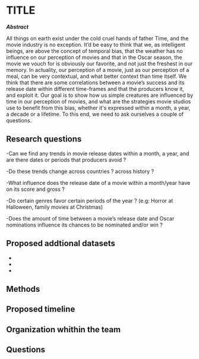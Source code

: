 # TITLE

***Abstract***

All things on earth exist under the cold cruel hands of father Time, and the movie industry is no exception. It’d be easy to think that we, as intelligent beings, are above the concept of temporal bias, that the weather has no influence on our perception of movies and that in the Oscar season, the movie we vouch for is obviously our favorite, and not just the freshest in our memory. In actuality, our perception of a movie, just as our perception of a meal, can be very contextual, and what better context than time itself. We think that there are some correlations between a movie’s success and its release date within different time-frames and that the producers know it, and exploit it. Our goal is to show how us simple creatures are influenced by time in our perception of movies, and what are the strategies movie studios use to benefit from this bias, whether it's expressed within a month, a year, a decade or a lifetime. To this end, we need to ask ourselves a couple of questions. 


## Research questions

-Can we find any trends in movie release dates within a month, a year, and are there dates or periods that producers avoid ?


-Do these trends change across countries ? across history ?


-What influence does the release date of a movie within a month/year have on its score and gross ?


-Do certain genres favor certain periods of the year ? (e.g: Horror at Halloween, family movies at Christmas) 


-Does the amount of time between a movie’s release date and Oscar nominations influence its chances to be nominated and/or win ?


## Proposed addtional datasets 
- 
- 
- 

## Methods


## Proposed timeline

## Organization whithin the team 

## Questions 

